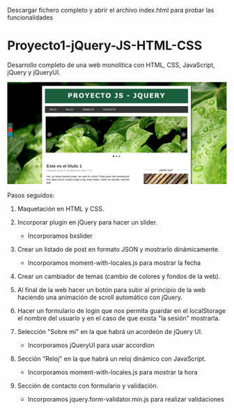 Descargar fichero completo y abrir el archivo index.html para probar las funcionalidades

# Proyecto1-jQuery-JS-HTML-CSS

Desarrollo completo de una web monolítica con HTML, CSS, JavaScript, jQuery y jQueryUI.

![img](img/1.png)

Pasos seguidos:

1. Maquetación en HTML y CSS.

2. Incorporar plugin en jQuery para hacer un slider.
    * Incorporamos bxslider
    
3. Crear un listado de post en formato JSON y mostrarlo dinámicamente.
    * Incorporamos moment-with-locales.js para mostrar la fecha
    
4. Crear un cambiador de temas (cambio de colores y fondos de la web).

5. Al final de la web hacer un botón para subir al principio de la web haciendo una animación de scroll automático con jQuery.

6. Hacer un formulario de login que nos permita guardar en el localStorage el nombre del usuario y en el caso de que exista "la sesión" mostrarla.

7. Selección "Sobre mí" en la que habrá un acordeón de jQuery UI.
    * Incorporamos jQueryUI para usar accordion 
    
8. Sección "Reloj" en la que habrá un reloj dinámico con JavaScript.
    * Incorporamos moment-with-locales.js para mostrar la hora
    
9. Sección de contacto con formulario y validación.
   * Incorporamos jquery.form-validator.min.js para realizar validaciones
